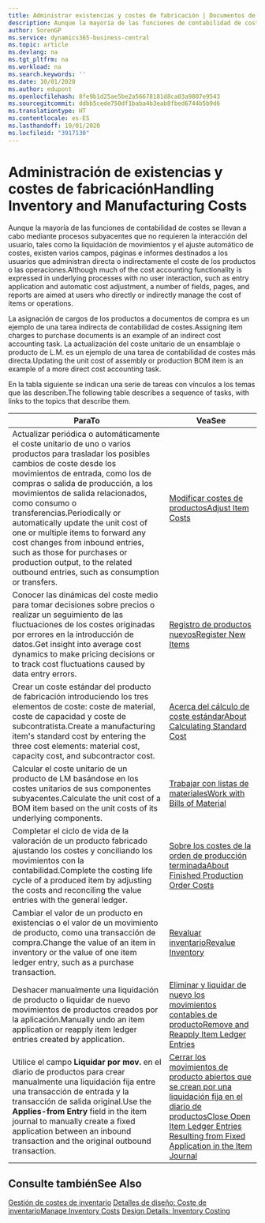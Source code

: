 ```yaml
---
title: Administrar existencias y costes de fabricación | Documentos de Microsoft
description: Aunque la mayoría de las funciones de contabilidad de costes se llevan a cabo mediante procesos subyacentes que no requieren la interacción del usuario, tales como la liquidación de movimientos y el ajuste automático de costes, existen varios campos, páginas e informes destinados a los usuarios que administran directa o indirectamente el coste de los productos o las operaciones.
author: SorenGP
ms.service: dynamics365-business-central
ms.topic: article
ms.devlang: na
ms.tgt_pltfrm: na
ms.workload: na
ms.search.keywords: ''
ms.date: 10/01/2020
ms.author: edupont
ms.openlocfilehash: 8fe9b1d25ae5be2a56678181d8ca03a9807e9543
ms.sourcegitcommit: ddbb5cede750df1baba4b3eab8fbed6744b5b9d6
ms.translationtype: HT
ms.contentlocale: es-ES
ms.lasthandoff: 10/01/2020
ms.locfileid: "3917130"
---
```

# <a name="handling-inventory-and-manufacturing-costs"></a><span data-ttu-id="ae32d-103">Administración de existencias y costes de fabricación</span><span class="sxs-lookup"><span data-stu-id="ae32d-103">Handling Inventory and Manufacturing Costs</span></span>
<span data-ttu-id="ae32d-104">Aunque la mayoría de las funciones de contabilidad de costes se llevan a cabo mediante procesos subyacentes que no requieren la interacción del usuario, tales como la liquidación de movimientos y el ajuste automático de costes, existen varios campos, páginas e informes destinados a los usuarios que administran directa o indirectamente el coste de los productos o las operaciones.</span><span class="sxs-lookup"><span data-stu-id="ae32d-104">Although much of the cost accounting functionality is expressed in underlying processes with no user interaction, such as entry application and automatic cost adjustment, a number of fields, pages, and reports are aimed at users who directly or indirectly manage the cost of items or operations.</span></span>  

 <span data-ttu-id="ae32d-105">La asignación de cargos de los productos a documentos de compra es un ejemplo de una tarea indirecta de contabilidad de costes.</span><span class="sxs-lookup"><span data-stu-id="ae32d-105">Assigning item charges to purchase documents is an example of an indirect cost accounting task.</span></span> <span data-ttu-id="ae32d-106">La actualización del coste unitario de un ensamblaje o producto de L.M. es un ejemplo de una tarea de contabilidad de costes más directa.</span><span class="sxs-lookup"><span data-stu-id="ae32d-106">Updating the unit cost of assembly or production BOM item is an example of a more direct cost accounting task.</span></span>  

 <span data-ttu-id="ae32d-107">En la tabla siguiente se indican una serie de tareas con vínculos a los temas que las describen.</span><span class="sxs-lookup"><span data-stu-id="ae32d-107">The following table describes a sequence of tasks, with links to the topics that describe them.</span></span>   

|<span data-ttu-id="ae32d-108">**Para**</span><span class="sxs-lookup"><span data-stu-id="ae32d-108">**To**</span></span>|<span data-ttu-id="ae32d-109">**Vea**</span><span class="sxs-lookup"><span data-stu-id="ae32d-109">**See**</span></span>|  
|------------|-------------|  
|<span data-ttu-id="ae32d-110">Actualizar periódica o automáticamente el coste unitario de uno o varios productos para trasladar los posibles cambios de coste desde los movimientos de entrada, como los de compras o salida de producción, a los movimientos de salida relacionados, como consumo o transferencias.</span><span class="sxs-lookup"><span data-stu-id="ae32d-110">Periodically or automatically update the unit cost of one or multiple items to forward any cost changes from inbound entries, such as those for purchases or production output, to the related outbound entries, such as consumption or transfers.</span></span>|[<span data-ttu-id="ae32d-111">Modificar costes de productos</span><span class="sxs-lookup"><span data-stu-id="ae32d-111">Adjust Item Costs</span></span>](inventory-how-adjust-item-costs.md)|  
|<span data-ttu-id="ae32d-112">Conocer las dinámicas del coste medio para tomar decisiones sobre precios o realizar un seguimiento de las fluctuaciones de los costes originadas por errores en la introducción de datos.</span><span class="sxs-lookup"><span data-stu-id="ae32d-112">Get insight into average cost dynamics to make pricing decisions or to track cost fluctuations caused by data entry errors.</span></span>|[<span data-ttu-id="ae32d-113">Registro de productos nuevos</span><span class="sxs-lookup"><span data-stu-id="ae32d-113">Register New Items</span></span>](inventory-how-register-new-items.md)|  
|<span data-ttu-id="ae32d-114">Crear un coste estándar del producto de fabricación introduciendo los tres elementos de coste: coste de material, coste de capacidad y coste de subcontratista.</span><span class="sxs-lookup"><span data-stu-id="ae32d-114">Create a manufacturing item's standard cost by entering the three cost elements: material cost, capacity cost, and subcontractor cost.</span></span>|[<span data-ttu-id="ae32d-115">Acerca del cálculo de coste estándar</span><span class="sxs-lookup"><span data-stu-id="ae32d-115">About Calculating Standard Cost</span></span>](finance-about-calculating-standard-cost.md)|  
|<span data-ttu-id="ae32d-116">Calcular el coste unitario de un producto de LM basándose en los costes unitarios de sus componentes subyacentes.</span><span class="sxs-lookup"><span data-stu-id="ae32d-116">Calculate the unit cost of a BOM item based on the unit costs of its underlying components.</span></span>|[<span data-ttu-id="ae32d-117">Trabajar con listas de materiales</span><span class="sxs-lookup"><span data-stu-id="ae32d-117">Work with Bills of Material</span></span>](inventory-how-work-BOMs.md)|  
|<span data-ttu-id="ae32d-118">Completar el ciclo de vida de la valoración de un producto fabricado ajustando los costes y conciliando los movimientos con la contabilidad.</span><span class="sxs-lookup"><span data-stu-id="ae32d-118">Complete the costing life cycle of a produced item by adjusting the costs and reconciling the value entries with the general ledger.</span></span>|[<span data-ttu-id="ae32d-119">Sobre los costes de la orden de producción terminada</span><span class="sxs-lookup"><span data-stu-id="ae32d-119">About Finished Production Order Costs</span></span>](finance-about-finished-production-order-costs.md)|  
|<span data-ttu-id="ae32d-120">Cambiar el valor de un producto en existencias o el valor de un movimiento de producto, como una transacción de compra.</span><span class="sxs-lookup"><span data-stu-id="ae32d-120">Change the value of an item in inventory or the value of one item ledger entry, such as a purchase transaction.</span></span>|[<span data-ttu-id="ae32d-121">Revaluar inventario</span><span class="sxs-lookup"><span data-stu-id="ae32d-121">Revalue Inventory</span></span>](inventory-how-revalue-inventory.md)|
|<span data-ttu-id="ae32d-122">Deshacer manualmente una liquidación de producto o liquidar de nuevo movimientos de productos creados por la aplicación.</span><span class="sxs-lookup"><span data-stu-id="ae32d-122">Manually undo an item application or reapply item ledger entries created by application.</span></span>|[<span data-ttu-id="ae32d-123">Eliminar y liquidar de nuevo los movimientos contables de producto</span><span class="sxs-lookup"><span data-stu-id="ae32d-123">Remove and Reapply Item Ledger Entries</span></span>](finance-how-to-remove-and-reapply-item-entries.md)|  
|<span data-ttu-id="ae32d-124">Utilice el campo **Liquidar por mov.** en el diario de productos para crear manualmente una liquidación fija entre una transacción de entrada y la transacción de salida original.</span><span class="sxs-lookup"><span data-stu-id="ae32d-124">Use the **Applies-from Entry** field in the item journal to manually create a fixed application between an inbound transaction and the original outbound transaction.</span></span>|[<span data-ttu-id="ae32d-125">Cerrar los movimientos de producto abiertos que se crean por una liquidación fija en el diario de productos</span><span class="sxs-lookup"><span data-stu-id="ae32d-125">Close Open Item Ledger Entries Resulting from Fixed Application in the Item Journal</span></span>](finance-how-to-close-open-item-ledger-entries-resulting-from-fixed-application-in-the-item-journal.md)|  

## <a name="see-also"></a><span data-ttu-id="ae32d-126">Consulte también</span><span class="sxs-lookup"><span data-stu-id="ae32d-126">See Also</span></span>  
<span data-ttu-id="ae32d-127">[Gestión de costes de inventario](finance-manage-inventory-costs.md)
[Detalles de diseño: Coste de inventario](design-details-inventory-costing.md)</span><span class="sxs-lookup"><span data-stu-id="ae32d-127">[Manage Inventory Costs](finance-manage-inventory-costs.md)
[Design Details: Inventory Costing](design-details-inventory-costing.md)</span></span>
